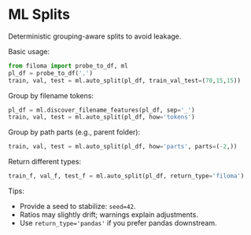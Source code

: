 # ML Splits

Deterministic grouping-aware splits to avoid leakage.

Basic usage:
```python
from filoma import probe_to_df, ml
pl_df = probe_to_df('.')
train, val, test = ml.auto_split(pl_df, train_val_test=(70,15,15))
```

Group by filename tokens:
```python
pl_df = ml.discover_filename_features(pl_df, sep='_')
train, val, test = ml.auto_split(pl_df, how='tokens')
```

Group by path parts (e.g., parent folder):
```python
train, val, test = ml.auto_split(pl_df, how='parts', parts=(-2,))
```

Return different types:
```python
train_f, val_f, test_f = ml.auto_split(pl_df, return_type='filoma')
```

Tips:
- Provide a seed to stabilize: `seed=42`.
- Ratios may slightly drift; warnings explain adjustments.
- Use `return_type='pandas'` if you prefer pandas downstream.
